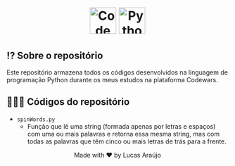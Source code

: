 <h1 align="center">
  <img alt="Codewars logo" height="60" title="Codewars" src="https://www.codewars.com/packs/assets/logo.61192cf7.svg" />
  <img alt="Python logo" height="60" title="Python" src="https://upload.wikimedia.org/wikipedia/commons/thumb/c/c3/Python-logo-notext.svg/1200px-Python-logo-notext.svg.png"/>
</h1>

## ⁉ Sobre o repositório

Este repositório armazena todos os códigos desenvolvidos na linguagem de programação Python durante os meus estudos na plataforma Codewars.

## 👨🏻‍💻 Códigos do repositório

- `spinWords.py`
  - Função que lê uma string (formada apenas por letras e espaços) com uma ou mais palavras e retorna essa mesma string, mas com todas as palavras que têm cinco ou mais letras de trás para a frente.

<div align="center">
  <p>Made with ❤ by Lucas Araújo</p>
</div>